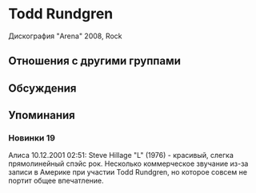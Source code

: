 # Todd Rundgren

Дискография
"Arena" 2008, Rock

## Отношения с другими группами


## Обсуждения


## Упоминания

### Новинки 19

Алиса 10.12.2001 02:51:
Steve Hillage "L" (1976) - красивый, слегка прямолинейный спэйс рок. Несколько коммерческое звучание из-за записи в Америке при участии Todd Rundgren, но которое совсем не портит общее впечатление. 

